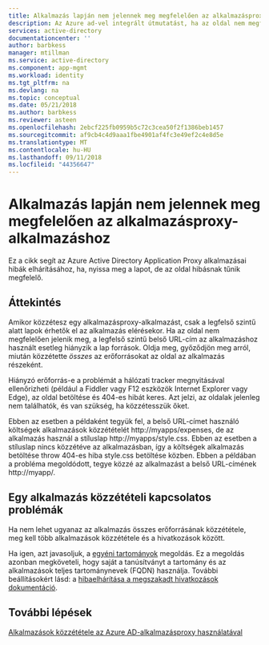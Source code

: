 ```yaml
---
title: Alkalmazás lapján nem jelennek meg megfelelően az alkalmazásproxy-alkalmazáshoz |} A Microsoft Docs
description: Az Azure ad-vel integrált útmutatást, ha az oldal nem megfelelően jelennek meg az egy alkalmazásproxy-alkalmazás
services: active-directory
documentationcenter: ''
author: barbkess
manager: mtillman
ms.service: active-directory
ms.component: app-mgmt
ms.workload: identity
ms.tgt_pltfrm: na
ms.devlang: na
ms.topic: conceptual
ms.date: 05/21/2018
ms.author: barbkess
ms.reviewer: asteen
ms.openlocfilehash: 2ebcf225fb0959b5c72c3cea50f2f1386beb1457
ms.sourcegitcommit: af9cb4c4d9aaa1fbe4901af4fc3e49ef2c4e8d5e
ms.translationtype: MT
ms.contentlocale: hu-HU
ms.lasthandoff: 09/11/2018
ms.locfileid: "44356647"
---
```

# <a name="application-page-does-not-display-correctly-for-an-application-proxy-application"></a>Alkalmazás lapján nem jelennek meg megfelelően az alkalmazásproxy-alkalmazáshoz

Ez a cikk segít az Azure Active Directory Application Proxy alkalmazásai hibák elhárításához, ha, nyissa meg a lapot, de az oldal hibásnak tűnik megfelelő.

## <a name="overview"></a>Áttekintés
Amikor közzétesz egy alkalmazásproxy-alkalmazást, csak a legfelső szintű alatt lapok érhetők el az alkalmazás elérésekor. Ha az oldal nem megfelelően jelenik meg, a legfelső szintű belső URL-cím az alkalmazáshoz használt esetleg hiányzik a lap források. Oldja meg, győződjön meg arról, miután közzétette *összes* az erőforrásokat az oldal az alkalmazás részeként.

Hiányzó erőforrás-e a problémát a hálózati tracker megnyitásával ellenőrizheti (például a Fiddler vagy F12 eszközök Internet Explorer vagy Edge), az oldal betöltése és 404-es hibát keres. Azt jelzi, az oldalak jelenleg nem találhatók, és van szükség, ha közzétesszük őket.

Ebben az esetben a példaként tegyük fel, a belső URL-címet használó költségek alkalmazások közzétételét http://myapps/expenses, de az alkalmazás használ a stíluslap http://myapps/style.css. Ebben az esetben a stíluslap nincs közzétéve az alkalmazásban, így a költségek alkalmazás betöltése throw 404-es hiba style.css betöltése közben. Ebben a példában a probléma megoldódott, tegye közzé az alkalmazást a belső URL-címének http://myapp/.

## <a name="problems-with-publishing-as-one-application"></a>Egy alkalmazás közzétételi kapcsolatos problémák

Ha nem lehet ugyanaz az alkalmazás összes erőforrásának közzététele, meg kell több alkalmazások közzététele és a hivatkozások között.

Ha igen, azt javasoljuk, a [egyéni tartományok](application-proxy-configure-custom-domain.md) megoldás. Ez a megoldás azonban megköveteli, hogy saját a tanúsítványt a tartomány és az alkalmazások teljes tartománynevek (FQDN) használja. További beállításokért lásd: a [hibaelhárítása a megszakadt hivatkozások dokumentáció](application-proxy-page-links-broken-problem.md).

## <a name="next-steps"></a>További lépések
[Alkalmazások közzététele az Azure AD-alkalmazásproxy használatával](application-proxy-publish-azure-portal.md)
